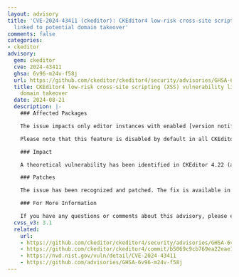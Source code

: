 ```yaml
---
layout: advisory
title: 'CVE-2024-43411 (ckeditor): CKEditor4 low-risk cross-site scripting (XSS) vulnerability
  linked to potential domain takeover'
comments: false
categories:
- ckeditor
advisory:
  gem: ckeditor
  cve: 2024-43411
  ghsa: 6v96-m24v-f58j
  url: https://github.com/ckeditor/ckeditor4/security/advisories/GHSA-6v96-m24v-f58j
  title: CKEditor4 low-risk cross-site scripting (XSS) vulnerability linked to potential
    domain takeover
  date: 2024-08-21
  description: |-
    ### Affected Packages

    The issue impacts only editor instances with enabled [version notifications](https://ckeditor.com/docs/ckeditor4/latest/api/CKEDITOR_config.html#cfg-versionCheck).

    Please note that this feature is disabled by default in all CKEditor 4 LTS versions. Therefore, if you use CKEditor 4 LTS, it is highly unlikely that you are affected by this vulnerability. If you are unsure, please [contact us](mailto:security@cksource.com).

    ### Impact

    A theoretical vulnerability has been identified in CKEditor 4.22 (and above). In a highly unlikely scenario where an attacker gains control over the https://cke4.ckeditor.com domain, they could potentially execute an attack on CKEditor 4 instances. Although the vulnerability is purely hypothetical, we have addressed it in CKEditor 4.25.0-lts to ensure compliance with security best practices.

    ### Patches

    The issue has been recognized and patched. The fix is available in version 4.25.0-lts.

    ### For More Information

    If you have any questions or comments about this advisory, please email us at [security@cksource.com](mailto:security@cksource.com).
  cvss_v3: 3.1
  related:
    url:
    - https://github.com/ckeditor/ckeditor4/security/advisories/GHSA-6v96-m24v-f58j
    - https://github.com/ckeditor/ckeditor4/commit/b5069c9cb769ea22eae1cbd7200f22b1cf2e3a7f
    - https://nvd.nist.gov/vuln/detail/CVE-2024-43411
    - https://github.com/advisories/GHSA-6v96-m24v-f58j
---
```

